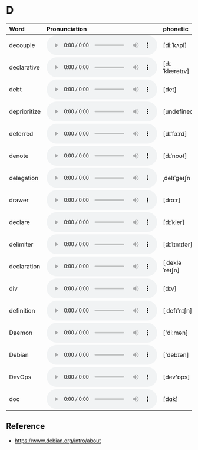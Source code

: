 
# D

| Word  | Pronunciation | phonetic |
| :-- | :-- | :-- |
| decouple | <audio src="/awesome-pronunciation/public/audio/decouple.mp3" controls="controls" controlslist="nodownload"></audio> | [diːˈkʌpl] |
| declarative | <audio src="/awesome-pronunciation/public/audio/declarative.mp3" controls="controls" controlslist="nodownload"></audio> | [dɪˈklærətɪv] |
| debt | <audio src="/awesome-pronunciation/public/audio/debt.mp3" controls="controls" controlslist="nodownload"></audio> | [det] |
| deprioritize | <audio src="/awesome-pronunciation/public/audio/deprioritize.mp3" controls="controls" controlslist="nodownload"></audio> | [undefined] |
| deferred | <audio src="/awesome-pronunciation/public/audio/deferred.mp3" controls="controls" controlslist="nodownload"></audio> | [dɪˈfɜːrd] |
| denote | <audio src="/awesome-pronunciation/public/audio/denote.mp3" controls="controls" controlslist="nodownload"></audio> | [dɪˈnoʊt] |
| delegation | <audio src="/awesome-pronunciation/public/audio/delegation.mp3" controls="controls" controlslist="nodownload"></audio> | ˌdelɪˈɡeɪʃn |
| drawer | <audio src="/awesome-pronunciation/public/audio/drawer.mp3" controls="controls" controlslist="nodownload"></audio> | [drɔːr] |
| declare | <audio src="/awesome-pronunciation/public/audio/declare.mp3" controls="controls" controlslist="nodownload"></audio> | [dɪˈkler] |
| delimiter | <audio src="/awesome-pronunciation/public/audio/delimiter.mp3" controls="controls" controlslist="nodownload"></audio> | [dɪˈlɪmɪtər] |
| declaration | <audio src="/awesome-pronunciation/public/audio/declaration.mp3" controls="controls" controlslist="nodownload"></audio> | [ˌdekləˈreɪʃn] |
| div | <audio src="/awesome-pronunciation/public/audio/div.mp3" controls="controls" controlslist="nodownload"></audio> | [dɪv] |
| definition | <audio src="/awesome-pronunciation/public/audio/definition.mp3" controls="controls" controlslist="nodownload"></audio> | [ˌdefɪˈnɪʃn] |
| Daemon | <audio src="/awesome-pronunciation/public/audio/Daemon.mp3" controls="controls" controlslist="nodownload"></audio> | ['diːmən] |
| Debian | <audio src="/awesome-pronunciation/public/audio/Debian.mp3" controls="controls" controlslist="nodownload"></audio> | ['debɪən] |
| DevOps | <audio src="/awesome-pronunciation/public/audio/DevOps.mp3" controls="controls" controlslist="nodownload"></audio> | [dev'ɒps] |
| doc | <audio src="/awesome-pronunciation/public/audio/doc.mp3" controls="controls" controlslist="nodownload"></audio> | [dɑk] |

## Reference

- https://www.debian.org/intro/about
